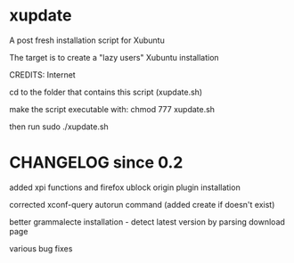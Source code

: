 # xupdate

A post fresh installation script for Xubuntu

The target is to create a "lazy users" Xubuntu installation

CREDITS: Internet

cd to the folder that contains this script (xupdate.sh)

make the script executable with: chmod 777 xupdate.sh

then run sudo ./xupdate.sh

# CHANGELOG since 0.2

added xpi functions and firefox ublock origin plugin installation

corrected xconf-query autorun command (added create if doesn't exist)

better grammalecte installation - detect latest version by parsing download page

various bug fixes

